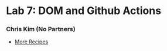 # Lab 7: DOM and Github Actions
### Chris Kim (No Partners)
- [More Recipes](https://shkimsito.github.io/sp23-cse110-lab7/)